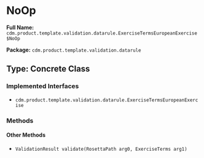 # NoOp

**Full Name:** `cdm.product.template.validation.datarule.ExerciseTermsEuropeanExercise$NoOp`

**Package:** `cdm.product.template.validation.datarule`

## Type: Concrete Class

### Implemented Interfaces

- `cdm.product.template.validation.datarule.ExerciseTermsEuropeanExercise`

### Methods

#### Other Methods

- `ValidationResult validate(RosettaPath arg0, ExerciseTerms arg1)`

